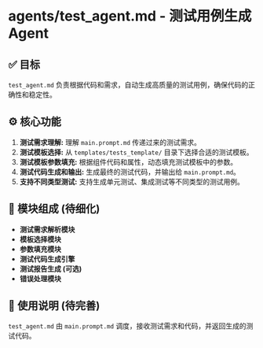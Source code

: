 # agents/test_agent.md - 测试用例生成Agent

## ✅ 目标

`test_agent.md` 负责根据代码和需求，自动生成高质量的测试用例，确保代码的正确性和稳定性。

## ⚙️ 核心功能

1.  **测试需求理解:**  理解 `main.prompt.md` 传递过来的测试需求。
2.  **测试模板选择:**  从 `templates/tests_template/` 目录下选择合适的测试模板。
3.  **测试模板参数填充:**  根据组件代码和属性，动态填充测试模板中的参数。
4.  **测试代码生成和输出:**  生成最终的测试代码，并输出给 `main.prompt.md`。
5.  **支持不同类型测试:**  支持生成单元测试、集成测试等不同类型的测试用例。

## 🧩 模块组成 (待细化)

*   **测试需求解析模块**
*   **模板选择模块**
*   **参数填充模块**
*   **测试代码生成引擎**
*   **测试报告生成 (可选)**
*   **错误处理模块**

## 📝 使用说明 (待完善)

`test_agent.md` 由 `main.prompt.md` 调度，接收测试需求和代码，并返回生成的测试代码。 